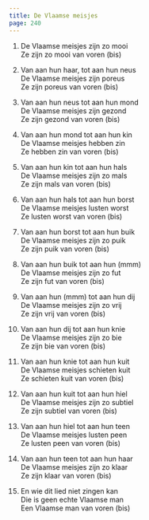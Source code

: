```yaml
---
title: De Vlaamse meisjes
page: 240
---  
```



1. De Vlaamse meisjes zijn zo mooi  
Ze zijn zo mooi van voren (bis)  


2. Van aan hun haar, tot aan hun neus  
De Vlaamse meisjes zijn poreus  
Ze zijn poreus van voren (bis)  


3. Van aan hun neus tot aan hun mond  
De Vlaamse meisjes zijn gezond  
Ze zijn gezond van voren (bis)  


4. Van aan hun mond tot aan hun kin  
De Vlaamse meisjes hebben zin  
Ze hebben zin van voren (bis)  


5. Van aan hun kin tot aan hun hals  
De Vlaamse meisjes zijn zo mals  
Ze zijn mals van voren (bis)  


6. Van aan hun hals tot aan hun borst  
De Vlaamse meisjes lusten worst  
Ze lusten worst van voren (bis)  


7. Van aan hun borst tot aan hun buik  
De Vlaamse meisjes zijn zo puik  
Ze zijn puik van voren (bis)  


8. Van aan hun buik tot aan hun (mmm)  
De Vlaamse meisjes zijn zo fut  
Ze zijn fut van voren (bis)  


9. Van aan hun (mmm) tot aan hun dij  
De Vlaamse meisjes zijn zo vrij  
Ze zijn vrij van voren (bis)  


10. Van aan hun dij tot aan hun knie  
De Vlaamse meisjes zijn zo bie  
Ze zijn bie van voren (bis)  


11. Van aan hun knie tot aan hun kuit  
De Vlaamse meisjes schieten kuit  
Ze schieten kuit van voren (bis)  


12. Van aan hun kuit tot aan hun hiel  
De Vlaamse meisjes zijn zo subtiel  
Ze zijn subtiel van voren (bis)  


13. Van aan hun hiel tot aan hun teen  
De Vlaamse meisjes lusten peen  
Ze lusten peen van voren (bis)  


14. Van aan hun teen tot aan hun haar  
De Vlaamse meisjes zijn zo klaar  
Ze zijn klaar van voren (bis)  


15. En wie dit lied niet zingen kan  
Die is geen echte Vlaamse man  
Een Vlaamse man van voren (bis)  